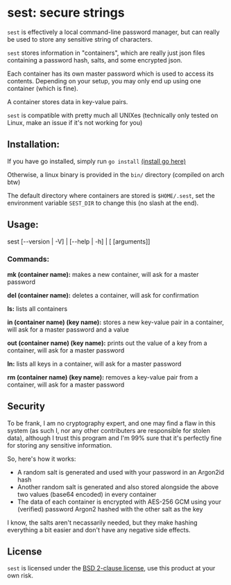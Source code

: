 # sest: secure strings

`sest` is effectively a local command-line password manager, but can really be used to store any sensitive string of characters.

`sest` stores information in "containers", which are really just json files containing a password hash, salts, and some encrypted json.

Each container has its own master password which is used to access its contents. Depending on your setup, you may only end up using one container (which is fine).

A container stores data in key-value pairs.

`sest` is compatible with pretty much all UNIXes (technically only tested on Linux, make an issue if it's not working for you)

## Installation:
If you have go installed, simply run `go install` [(install go here)](https://golang.org/doc/install#install)

Otherwise, a linux binary is provided in the `bin/` directory (compiled on arch btw)

The default directory where containers are stored is `$HOME/.sest`, set the environment variable `SEST_DIR` to change this (no slash at the end).

## Usage:
sest [--version | -V] | [--help | -h] | [<command> [arguments]]

### Commands:
**mk (container name):** makes a new container, will ask for a master password

**del (container name):** deletes a container, will ask for confirmation

**ls:** lists all containers

**in (container name) (key name):** stores a new key-value pair in a container, will ask for a master password and a value

**out (container name) (key name):** prints out the value of a key from a container, will ask for a master password

**ln:** lists all keys in a container, will ask for a master password

**rm (container name) (key name):** removes a key-value pair from a container, will ask for a master password

## Security
To be frank, I am no cryptography expert, and one may find a flaw in this system (as such I, nor any other contributers are responsible for stolen data), although I trust this program and I'm 99% sure that it's perfectly fine for storing any sensitive information.

So, here's how it works:

* A random salt is generated and used with your password in an Argon2id hash
* Another random salt is generated and also stored alongside the above two values (base64 encoded) in every container
* The data of each container is encrypted with AES-256 GCM using your (verified) password Argon2 hashed with the other salt as the key

I know, the salts aren't necassarily needed, but they make hashing everything a bit easier and don't have any negative side effects.

## License

`sest` is licensed under the [BSD 2-clause license](https://github.com/tteeoo/sest/blob/master/LICENSE), use this product at your own risk.
